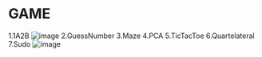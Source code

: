 # GAME
1.1A2B
![image](https://github.com/YuchengQB/Pictures/blob/main/1A2B.PNG)
2.GuessNumber
3.Maze
4.PCA
5.TicTacToe
6.Quartelateral
7.Sudo
![image](https://github.com/YuchengQB/-/blob/main/Sudo.PNG?raw=true)
